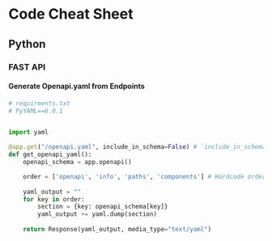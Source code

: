 # Code Cheat Sheet

## Python

### FAST API

#### Generate Openapi.yaml from Endpoints

```python
# requirments.txt
# PyYAML==6.0.1


import yaml

@app.get("/openapi.yaml", include_in_schema=False) # `include_in_schema=False` for when the endpoint shouldn't be included in the docs
def get_openapi_yaml():
    openapi_schema = app.openapi()

    order = ['openapi', 'info', 'paths', 'components'] # Hardcode order of openapi.yaml. Makes it more readable for humans
    
    yaml_output = ""
    for key in order:
        section = {key: openapi_schema[key]}
        yaml_output += yaml.dump(section)
    
    return Response(yaml_output, media_type="text/yaml")
```